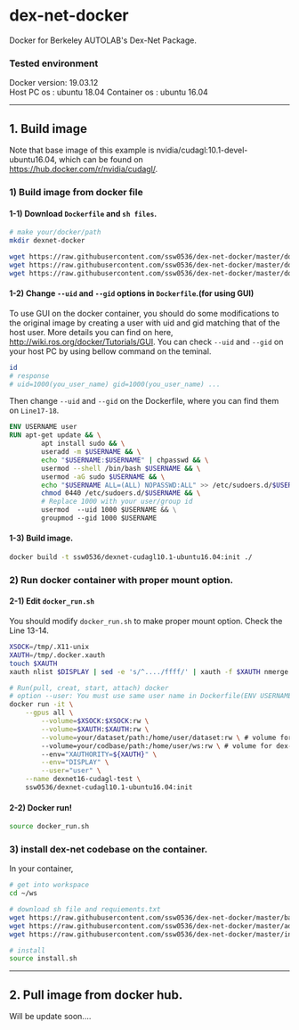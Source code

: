 # dex-net-docker
Docker for Berkeley AUTOLAB's Dex-Net Package.
### Tested environment
Docker version: 19.03.12 \
Host PC os : ubuntu 18.04
Container os : ubuntu 16.04

---
## 1. Build image
Note that base image of this example is nvidia/cudagl:10.1-devel-ubuntu16.04, which can be found on https://hub.docker.com/r/nvidia/cudagl/.
### 1) Build image from docker file
#### 1-1) Download `Dockerfile` and `sh files`.
```bash
# make your/docker/path
mkdir dexnet-docker

wget https://raw.githubusercontent.com/ssw0536/dex-net-docker/master/docker/Dockerfile
wget https://raw.githubusercontent.com/ssw0536/dex-net-docker/master/docker/build.sh
wget https://raw.githubusercontent.com/ssw0536/dex-net-docker/master/docker/docker_run.sh
```
#### 1-2) Change `--uid` and `--gid` options in `Dockerfile`.(for using GUI)
To use GUI on the docker container, you should do some modifications to the original image by creating a user with uid and gid matching that of the host user. More details you can find on here, http://wiki.ros.org/docker/Tutorials/GUI. You can check `--uid` and `--gid` on your host PC by using bellow command on the teminal. 
```bash
id
# response
# uid=1000(you_user_name) gid=1000(you_user_name) ...
```
Then change `--uid` and `--gid` on the Dockerfile, where you can find them on `Line17-18`.
```Dockerfile
ENV USERNAME user
RUN apt-get update && \
        apt install sudo && \
        useradd -m $USERNAME && \
        echo "$USERNAME:$USERNAME" | chpasswd && \
        usermod --shell /bin/bash $USERNAME && \
        usermod -aG sudo $USERNAME && \
        echo "$USERNAME ALL=(ALL) NOPASSWD:ALL" >> /etc/sudoers.d/$USERNAME && \
        chmod 0440 /etc/sudoers.d/$USERNAME && \
        # Replace 1000 with your user/group id
        usermod  --uid 1000 $USERNAME && \
        groupmod --gid 1000 $USERNAME
```

#### 1-3) Build image.
```bash
docker build -t ssw0536/dexnet-cudagl10.1-ubuntu16.04:init ./
```
### 2) Run docker container with proper mount option.
#### 2-1) Edit `docker_run.sh`
You should modify `docker_run.sh` to make proper mount option. Check the Line 13-14.
```bash
XSOCK=/tmp/.X11-unix
XAUTH=/tmp/.docker.xauth
touch $XAUTH
xauth nlist $DISPLAY | sed -e 's/^..../ffff/' | xauth -f $XAUTH nmerge -

# Run(pull, creat, start, attach) docker
# option --user: You must use same user name in Dockerfile(ENV USERNAME yourUserName)
docker run -it \
	--gpus all \
        --volume=$XSOCK:$XSOCK:rw \
        --volume=$XAUTH:$XAUTH:rw \
	    --volume=your/dataset/path:/home/user/dataset:rw \ # volume for dex-net dataset
	    --volume=your/codbase/path:/home/user/ws:rw \ # volume for dex-net codebase
        --env="XAUTHORITY=${XAUTH}" \
        --env="DISPLAY" \
        --user="user" \
	--name dexnet16-cudagl-test \
    ssw0536/dexnet-cudagl10.1-ubuntu16.04:init
```
#### 2-2) Docker run!
```bash
source docker_run.sh
```
### 3) install dex-net codebase on the container.
In your container,
```bash
# get into workspace
cd ~/ws

# download sh file and requiements.txt
wget https://raw.githubusercontent.com/ssw0536/dex-net-docker/master/basic_requirements.txt
wget https://raw.githubusercontent.com/ssw0536/dex-net-docker/master/advanced_requirements.txt
wget https://raw.githubusercontent.com/ssw0536/dex-net-docker/master/install.sh

# install
source install.sh
```
---
## 2. Pull image from docker hub.
Will be update soon....
